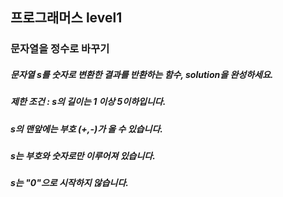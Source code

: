 ## 프로그래머스 level1
### 문자열을 정수로 바꾸기
##### 문자열 s를 숫자로 변환한 결과를 반환하는 함수, solution을 완성하세요.

##### 제한 조건 : s의 길이는 1 이상 5이하입니다.
##### s의 맨앞에는 부호 (+,-)가 올 수 있습니다.
##### s는 부호와 숫자로만 이루어져 있습니다.
##### s는 "0"으로 시작하지 않습니다.
